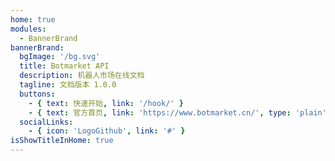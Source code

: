 ```yaml
---
home: true
modules:
  - BannerBrand
bannerBrand:
  bgImage: '/bg.svg'
  title: Botmarket API
  description: 机器人市场在线文档
  tagline: 文档版本 1.0.0
  buttons:
    - { text: 快速开始, link: '/hook/' }
    - { text: 官方首页, link: 'https://www.botmarket.cn/', type: 'plain' }
  socialLinks:
    - { icon: 'LogoGithub', link: '#' }
isShowTitleInHome: true
---
```

